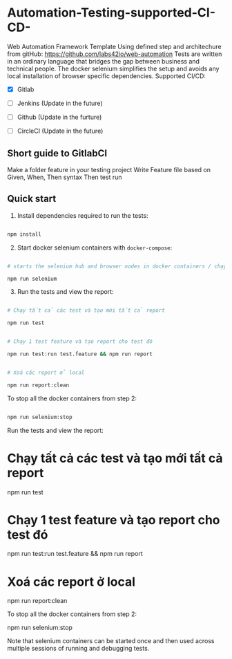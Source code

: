 # Automation-Testing-supported-CI-CD-

Web Automation Framework Template
Using defined step and architechure from gitHub: https://github.com/labs42io/web-automation
Tests are written in an ordinary language that bridges the gap between business and technical people.
The docker selenium simplifies the setup and avoids any local installation of browser specific dependencies.
Supported CI/CD:
 - [x] Gitlab
 - [ ] Jenkins (Update in the future)
 - [ ] Github (Update in the furture)
 - [ ] CircleCI (Update in the future)


## Short guide to GitlabCI

Make a folder feature in your testing project
Write Feature file based on Given, When, Then syntax 
Then test run
## Quick start

  

1. Install dependencies required to run the tests:

  

```sh

npm install

```

  

2. Start docker selenium containers with `docker-compose`:

  

```sh

# starts the selenium hub and browser nodes in docker containers / chạy container gồm browser vs selenium

npm run selenium

```

  

3. Run the tests and view the report:

  

```sh

# Chạy tất cả các test và tạo mới tất cả report

npm run test

```
```sh

# Chạy 1 test feature và tạo report cho test đó 

npm run test:run test.feature && npm run report

```
 ```sh

# Xoá các report ở local 

npm run report:clean

```




To stop all the docker containers from step 2:

  

```sh

npm run selenium:stop

```

  



Run the tests and view the report:


# Chạy tất cả các test và tạo mới tất cả report

npm run test


# Chạy 1 test feature và tạo report cho test đó 

npm run test:run test.feature && npm run report


# Xoá các report ở local 

npm run report:clean

To stop all the docker containers from step 2:

npm run selenium:stop

Note that selenium containers can be started once and then used across multiple sessions of running and debugging tests.
